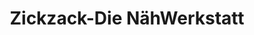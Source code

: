 ---
title: "Zickzack-Die NähWerkstatt"
url: /pegau/zickzack-die-naehwerkstatt/
shop: Schneiderei
---